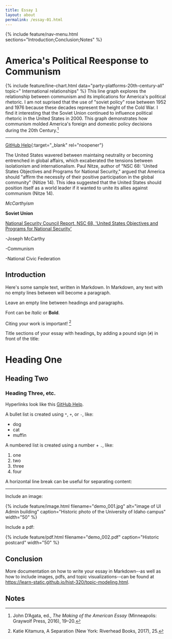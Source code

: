 ```yaml
---
title: Essay 1
layout: about
permalink: /essay-01.html
---
```


{% include feature/nav-menu.html sections="Introduction;Conclusion;Notes" %}

# America's Political Reesponse to Communism


{% include feature/line-chart.html data="party-platforms-20th-century-all" topic=" International relationships" %}
This line graph explores the relationship between communism and its implications for America's political rhetoric. I am not suprised that the use of "soviet policy" rose between 1952 and 1976 because these decades represent the height of the Cold War. I find it interesting that the Soviet Union continued to influence political rhetoric in the United States in 2000. This graph demonstrates how communism molded America's foreign and domestic policy decisions during the 20th Century.[^1]

---

 [GitHub Help](https://help.github.com/){:target="_blank" rel="noopener"}

The United States wavered between maintaing neutrality or becoming entrenched in global affairs, which excaberated the tensions between isolationism and internationalism. Paul Nitze, author of "NSC 68: 'United States Objectives and Programs for National Security," argued that America should "affirm the necessity of their positive participation in the global community" (Nitize 14). This idea suggested that the United States should position itself as a world leader if it wanted to unite its allies against communism (Nitze 14).

*McCarthyism*

**Soviet Union**

[National Security Council Report, NSC 68, 'United States Objectives and Programs for National Security'](https://digitalarchive.wilsoncenter.org/document/116191.pdf)

-Joseph McCarthy

-Communism

-National Civic Federation

## Introduction

Here's some sample text, written in Markdown.
In Markdown, any text with no empty lines between will become a paragraph.

Leave an empty line between headings and paragraphs.

Font can be *Italic* or **Bold**.

Citing your work is important! [^2]

Title sections of your essay with headings, by adding a pound sign (`#`) in front of the title:

# Heading One

## Heading Two

### Heading Three, etc.

Hyperlinks look like this [GitHub Help](https://help.github.com/).

A bullet list is created using `*`, `+`, or `-`, like:

- dog
- cat
- muffin

A numbered list is created using a number + `.`, like:

1. one
2. two
6. three
2. four

A horizontal line break can be useful for separating content:

----

Include an image:

{% include feature/image.html filename="demo_001.jpg" alt="image of UI Admin building" caption="Historic photo of the University of Idaho campus" width="50" %}

Include a pdf:

{% include feature/pdf.html filename="demo_002.pdf" caption="Historic postcard" width="50" %}

## Conclusion

More documentation on how to write your essay in Markdown--as well as how to include images, pdfs, and topic visualizations--can be found at <https://learn-static.github.io/hist-320/topic-modeling.html>.

## Notes

[^1]: John D’Agata, ed., *The Making of the American Essay* (Minneapolis: Graywolf Press, 2016), 19–20.
[^2]: Katie Kitamura, A Separation (New York: Riverhead Books, 2017), 25.

